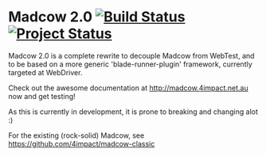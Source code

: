 # Madcow 2.0  [![Build Status](https://travis-ci.org/4impact/madcow.png)](https://travis-ci.org/4impact/madcow) [![Project Status](https://stillmaintained.com/4impact/madcow.png)](https://stillmaintained.com/4impact/madcow)


Madcow 2.0 is a complete rewrite to decouple Madcow from WebTest, and to be based on a more generic 'blade-runner-plugin' framework, currently targeted at WebDriver.

Check out the awesome documentation at http://madcow.4impact.net.au now and get testing!

As this is currently in development, it is prone to breaking and changing alot :)

For the existing (rock-solid) Madcow, see https://github.com/4impact/madcow-classic


